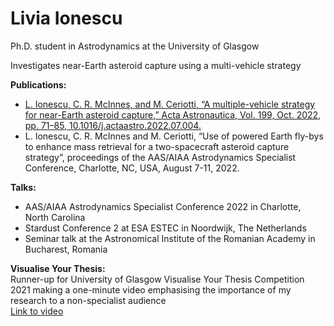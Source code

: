 # Livia Ionescu
Ph.D. student in Astrodynamics at the University of Glasgow
 
Investigates near-Earth asteroid capture using a multi-vehicle strategy

**Publications:**
- [L. Ionescu, C. R. McInnes, and M. Ceriotti, “A multiple-vehicle strategy for near-Earth asteroid capture,” Acta Astronautica, Vol. 199, Oct. 2022, pp. 71–85, 10.1016/j.actaastro.2022.07.004.](https://doi.org/10.1016/j.actaastro.2022.07.004)
- L. Ionescu, C. R. McInnes and M. Ceriotti, “Use of powered Earth fly-bys to enhance mass retrieval for a two-spacecraft asteroid capture strategy”, proceedings of the AAS/AIAA Astrodynamics Specialist Conference, Charlotte, NC, USA, August 7-11, 2022.

**Talks:**
- AAS/AIAA Astrodynamics Specialist Conference 2022 in Charlotte, North Carolina
- Stardust Conference 2 at ESA ESTEC in Noordwijk, The Netherlands
- Seminar talk at the Astronomical Institute of the Romanian Academy in Bucharest, Romania

**Visualise Your Thesis:**<br>
Runner-up for University of Glasgow Visualise Your Thesis Competition 2021 making a one-minute video emphasising the importance of my research to a non-specialist audience<br>
[Link to video](https://youtu.be/TqYgIMJ5erw)
